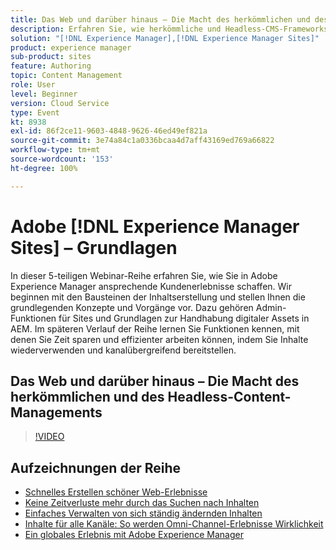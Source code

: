 ```yaml
---
title: Das Web und darüber hinaus – Die Macht des herkömmlichen und des Headless-Content-Managements
description: Erfahren Sie, wie herkömmliche und Headless-CMS-Frameworks die Zukunft des Content-Managements und das Bereitstellen digitaler Erlebnisse beeinflussen.
solution: "[!DNL Experience Manager],[!DNL Experience Manager Sites]"
product: experience manager
sub-product: sites
feature: Authoring
topic: Content Management
role: User
level: Beginner
version: Cloud Service
type: Event
kt: 8938
exl-id: 86f2ce11-9603-4848-9626-46ed49ef821a
source-git-commit: 3e74a84c1a0336bcaa4d7aff43169ed769a66822
workflow-type: tm+mt
source-wordcount: '153'
ht-degree: 100%

---
```


# Adobe [!DNL Experience Manager Sites] – Grundlagen

In dieser 5-teiligen Webinar-Reihe erfahren Sie, wie Sie in Adobe Experience Manager ansprechende Kundenerlebnisse schaffen. Wir beginnen mit den Bausteinen der Inhaltserstellung und stellen Ihnen die grundlegenden Konzepte und Vorgänge vor. Dazu gehören Admin-Funktionen für Sites und Grundlagen zur Handhabung digitaler Assets in AEM. Im späteren Verlauf der Reihe lernen Sie Funktionen kennen, mit denen Sie Zeit sparen und effizienter arbeiten können, indem Sie Inhalte wiederverwenden und kanalübergreifend bereitstellen.

## Das Web und darüber hinaus – Die Macht des herkömmlichen und des Headless-Content-Managements

>[!VIDEO](https://video.tv.adobe.com/v/336949/?quality=12&learn=on&hidetitle=true)

<!-- description -->

## Aufzeichnungen der Reihe

* [Schnelles Erstellen schöner Web-Erlebnisse](authoring-fundamentals.md)
* [Keine Zeitverluste mehr durch das Suchen nach Inhalten](media-library-administration.md)
* [Einfaches Verwalten von sich ständig ändernden Inhalten](collaboration-tools.md)
* [Inhalte für alle Kanäle: So werden Omni-Channel-Erlebnisse Wirklichkeit](omnichannel-experiences.md)
* [Ein globales Erlebnis mit Adobe Experience Manager](multi-site-management-web-translation.md)
